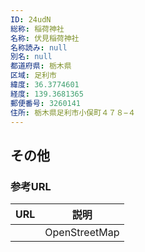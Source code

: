 ```yaml
---
ID: 24udN
総称: 稲荷神社
名称: 伏見稲荷神社
名称読み: null
別名: null
都道府県: 栃木県
区域: 足利市
緯度: 36.3774601
経度: 139.3681365
郵便番号: 3260141
住所: 栃木県足利市小俣町４７８−４
---
```


## その他

### 参考URL

| URL | 説明          |
| --- | ------------- |
|     | OpenStreetMap |
